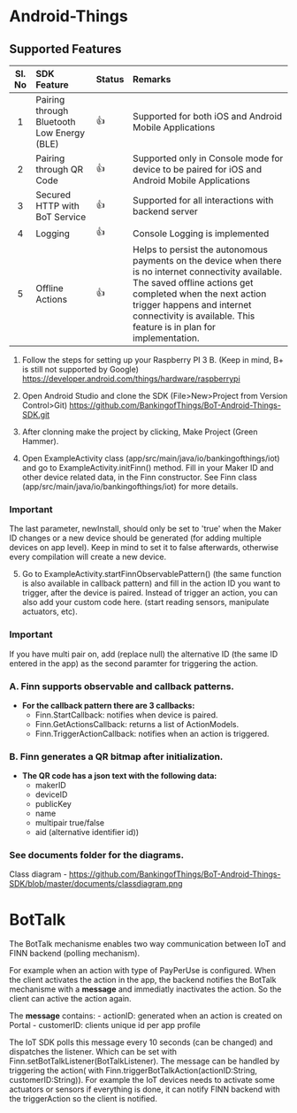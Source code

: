 # Android-Things

## Supported Features
   | Sl. No        | SDK Feature                                | Status      | Remarks |
   | :-----------: |:-------------------------------------------| :-----------| :-------|
   |        1      | Pairing through Bluetooth Low Energy (BLE) | :thumbsup: | Supported for both iOS and Android Mobile Applications |
   |        2      | Pairing through QR Code                    | :thumbsup: | Supported only in Console mode for device to be paired for iOS and Android Mobile Applications|
   |        3      | Secured HTTP with BoT Service              | :thumbsup: | Supported for all interactions with backend server |
   |        4      | Logging                                    | :thumbsup: | Console Logging is implemented|
   |        5      | Offline Actions                            | :thumbsup: | Helps to persist the autonomous payments on the device when there is no internet connectivity available. The saved offline actions get completed when the next action trigger happens and internet connectivity is available. This feature is in plan for implementation.|
   
1. Follow the steps for setting up your Raspberry PI 3 B. (Keep in mind, B+ is still not supported by Google)
https://developer.android.com/things/hardware/raspberrypi

2. Open Android Studio and clone the SDK (File>New>Project from Version Control>Git)
https://github.com/BankingofThings/BoT-Android-Things-SDK.git

3. After clonning make the project by clicking, Make Project (Green Hammer).

4. Open ExampleActivity class (app/src/main/java/io/bankingofthings/iot) and go to ExampleActivity.initFinn() method.
Fill in your Maker ID and other device related data, in the Finn constructor. See Finn class (app/src/main/java/io/bankingofthings/iot) for more details.

### Important
The last parameter, newInstall, should only be set to 'true' when the Maker ID changes or a new device should be generated (for adding multiple devices on app level).
Keep in mind to set it to false afterwards, otherwise every compilation will create a new device. 

5. Go to ExampleActivity.startFinnObservablePattern() (the same function is also available in callback pattern) and fill in the action ID you want to trigger, after the device is paired. Instead of trigger an action, you can also add your custom code here. (start reading sensors, manipulate actuators, etc).

### Important
If you have multi pair on, add (replace null) the alternative ID (the same ID entered in the app) as the second paramter for triggering the action.

### A. Finn supports observable and callback patterns.
- **For the callback pattern there are 3 callbacks:**
    - Finn.StartCallback: notifies when device is paired.
    - Finn.GetActionsCallback: returns a list of ActionModels.
    - Finn.TriggerActionCallback: notifies when an action is triggered.

### B. Finn generates a QR bitmap after initialization. 
- **The QR code has a json text with the following data:**
    - makerID
    - deviceID
    - publicKey
    - name
    - multipair true/false
    - aid (alternative identifier id))

### See documents folder for the diagrams.
Class diagram - https://github.com/BankingofThings/BoT-Android-Things-SDK/blob/master/documents/classdiagram.png


# BotTalk
The BotTalk mechanisme enables two way communication between IoT and FINN backend (polling mechanism).

For example when an action with type of PayPerUse is configured. When the client activates the action in the app, the backend notifies the BotTalk mechanisme with a **message** and immediatly inactivates the action. So the client can active the action again.

The **message** contains:
    - actionID: generated when an action is created on Portal
    - customerID: clients unique id per app profile
    
The IoT SDK polls this message every 10 seconds (can be changed) and dispatches the listener. Which can be set with Finn.setBotTalkListener(BotTalkListener). The message can be handled by triggering the action( with Finn.triggerBotTalkAction(actionID:String, customerID:String)). For example the IoT devices needs to activate some actuators or sensors if everything is done, it can notify FINN backend with the triggerAction so the client is notified.
